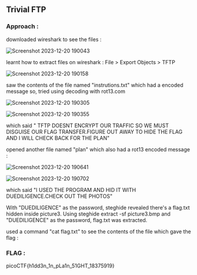 ## Trivial FTP
### Approach :

downloaded wireshark to see the files : 


![Screenshot 2023-12-20 190043](https://github.com/parthhhhh21/picoCTF-writeups/assets/148140667/8a39532b-d98a-473a-b03e-39659e6da28d)

learnt how to extract files on wireshark : File > Export Objects > TFTP


![Screenshot 2023-12-20 190158](https://github.com/parthhhhh21/picoCTF-writeups/assets/148140667/6f0f89b3-4b78-47e5-95c0-e6a924c6d849)

saw the contents of the file named "instrutions.txt" which had a encoded message so, tried using decoding with rot13.com 


![Screenshot 2023-12-20 190305](https://github.com/parthhhhh21/picoCTF-writeups/assets/148140667/e8a9c42b-7dbf-4270-a421-3d86015aea85)

![Screenshot 2023-12-20 190355](https://github.com/parthhhhh21/picoCTF-writeups/assets/148140667/b86fd458-bdfe-4924-b947-d6b4f8663428)

which said " TFTP DOESNT ENCRYPT OUR TRAFFIC SO WE MUST DISGUISE OUR FLAG TRANSFER.FIGURE OUT AWAY TO HIDE THE FLAG AND I WILL CHECK BACK FOR THE PLAN"

opened another file named "plan" which also had a rot13 encoded message :


![Screenshot 2023-12-20 190641](https://github.com/parthhhhh21/picoCTF-writeups/assets/148140667/0967f1b2-d3bf-43f8-86df-bd88f620c702)

![Screenshot 2023-12-20 190702](https://github.com/parthhhhh21/picoCTF-writeups/assets/148140667/cbc0cede-efa8-45c9-b5ff-a215bb0a90e7)



which said "I USED THE PROGRAM AND HID IT WITH DUEDILIGENCE.CHECK OUT THE PHOTOS"

With "DUEDILIGENCE" as the password, steghide revealed there's a flag.txt hidden inside picture3. Using steghide extract -sf picture3.bmp and "DUEDILIGENCE" as the password, flag.txt was extracted.

used a command "cat flag.txt" to see the contents of the file which gave the flag :

### FLAG :

picoCTF{h1dd3n_1n_pLa1n_51GHT_18375919}

